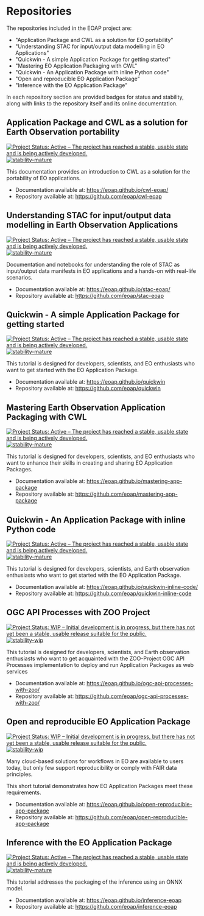 # Repositories 

The repositories included in the EOAP project are: 

* "Application Package and CWL as a solution for EO portability"
* "Understanding STAC for input/output data modelling in EO Applications"
* "Quickwin - A simple Application Package for getting started"
* "Mastering EO Application Packaging with CWL"
* "Quickwin - An Application Package with inline Python code"
* "Open and reproducible EO Application Package"
* "Inference with the EO Application Package"

In each repository section are provided badges for status and stability, along with links to the repository itself and its online documentation.

## Application Package and CWL as a solution for Earth Observation portability

[![Project Status: Active – The project has reached a stable, usable state and is being actively developed.](https://www.repostatus.org/badges/latest/active.svg)](https://www.repostatus.org/#active)
[![stability-mature](https://img.shields.io/badge/stability-mature-008000.svg)](https://github.com/mkenney/software-guides/blob/master/STABILITY-BADGES.md#mature)

This documentation provides an introduction to CWL as a solution for the portability of EO applications.

* Documentation available at: https://eoap.github.io/cwl-eoap/
* Repository available at: https://github.com/eoap/cwl-eoap

## Understanding STAC for input/output data modelling in Earth Observation Applications

[![Project Status: Active – The project has reached a stable, usable state and is being actively developed.](https://www.repostatus.org/badges/latest/active.svg)](https://www.repostatus.org/#active)
[![stability-mature](https://img.shields.io/badge/stability-mature-008000.svg)](https://github.com/mkenney/software-guides/blob/master/STABILITY-BADGES.md#mature)

Documentation and notebooks for understanding the role of STAC as input/output data manifests in EO applications and a hands-on with real-life scenarios.

* Documentation available at: https://eoap.github.io/stac-eoap/
* Repository available at: https://github.com/eoap/stac-eoap

## Quickwin - A simple Application Package for getting started

[![Project Status: Active – The project has reached a stable, usable state and is being actively developed.](https://www.repostatus.org/badges/latest/active.svg)](https://www.repostatus.org/#active)
[![stability-mature](https://img.shields.io/badge/stability-mature-008000.svg)](https://github.com/mkenney/software-guides/blob/master/STABILITY-BADGES.md#mature)

This tutorial is designed for developers, scientists, and EO enthusiasts who want to get started with the EO Application Package.

* Documentation available at: https://eoap.github.io/quickwin
* Repository available at: https://github.com/eoap/quickwin 

## Mastering Earth Observation Application Packaging with CWL

[![Project Status: Active – The project has reached a stable, usable state and is being actively developed.](https://www.repostatus.org/badges/latest/active.svg)](https://www.repostatus.org/#active)
[![stability-mature](https://img.shields.io/badge/stability-mature-008000.svg)](https://github.com/mkenney/software-guides/blob/master/STABILITY-BADGES.md#mature)

This tutorial is designed for developers, scientists, and EO enthusiasts who want to enhance their skills in creating and sharing EO Application Packages.

* Documentation available at: https://eoap.github.io/mastering-app-package
* Repository available at: https://github.com/eoap/mastering-app-package

## Quickwin - An Application Package with inline Python code

[![Project Status: Active – The project has reached a stable, usable state and is being actively developed.](https://www.repostatus.org/badges/latest/active.svg)](https://www.repostatus.org/#active)
[![stability-mature](https://img.shields.io/badge/stability-mature-008000.svg)](https://github.com/mkenney/software-guides/blob/master/STABILITY-BADGES.md#mature)

This tutorial is designed for developers, scientists, and Earth observation enthusiasts who want to get started with the EO Application Package.

* Documentation available at: https://eoap.github.io/quickwin-inline-code/
* Repository available at: https://github.com/eoap/quickwin-inline-code

## OGC API Processes with ZOO Project

[![Project Status: WIP – Initial development is in progress, but there has not yet been a stable, usable release suitable for the public.](https://www.repostatus.org/badges/latest/wip.svg)](https://www.repostatus.org/#wip)
[![stability-wip](https://img.shields.io/badge/stability-wip-lightgrey.svg)](https://github.com/mkenney/software-guides/blob/master/STABILITY-BADGES.md#work-in-progress)

This tutorial is designed for developers, scientists, and Earth observation enthusiasts who want to get acquainted with the ZOO-Project OGC API Processes implementation to deploy and run Application Packages as web services

* Documentation available at: https://eoap.github.io/ogc-api-processes-with-zoo/
* Repository available at: https://github.com/eoap/ogc-api-processes-with-zoo/

## Open and reproducible EO Application Package

[![Project Status: WIP – Initial development is in progress, but there has not yet been a stable, usable release suitable for the public.](https://www.repostatus.org/badges/latest/wip.svg)](https://www.repostatus.org/#wip)
[![stability-wip](https://img.shields.io/badge/stability-wip-lightgrey.svg)](https://github.com/mkenney/software-guides/blob/master/STABILITY-BADGES.md#work-in-progress)

Many cloud-based solutions for workflows in EO are available to users today, but only few support reproducibility or comply with FAIR data principles. 

This short tutorial demonstrates how EO Application Packages meet these requirements.

* Documentation available at: https://eoap.github.io/open-reproducible-app-package
* Repository available at: https://github.com/eoap/open-reproducible-app-package

## Inference with the EO Application Package

[![Project Status: Active – The project has reached a stable, usable state and is being actively developed.](https://www.repostatus.org/badges/latest/active.svg)](https://www.repostatus.org/#active)
[![stability-mature](https://img.shields.io/badge/stability-mature-008000.svg)](https://github.com/mkenney/software-guides/blob/master/STABILITY-BADGES.md#mature)

This tutorial addresses the packaging of the inference using an ONNX model. 

* Documentation available at: https://eoap.github.io/inference-eoap
* Repository available at: https://github.com/eoap/inference-eoap